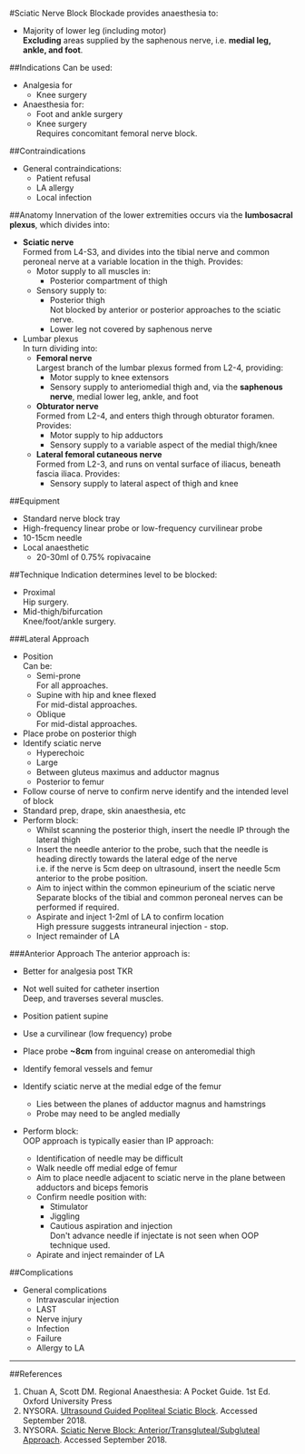 #Sciatic Nerve Block
Blockade provides anaesthesia to:
* Majority of lower leg (including motor)  
**Excluding** areas supplied by the saphenous nerve, i.e. **medial leg, ankle, and foot**.


##Indications
Can be used:
* Analgesia for
	* Knee surgery
* Anaesthesia for:
	* Foot and ankle surgery
	* Knee surgery  
	Requires concomitant femoral nerve block.

##Contraindications
* General contraindications:
	* Patient refusal
	* LA allergy
	* Local infection

##Anatomy
Innervation of the lower extremities occurs via the **lumbosacral plexus**, which divides into:
* **Sciatic nerve**  
Formed from L4-S3, and divides into the tibial nerve and common peroneal nerve at a variable location in the thigh. Provides:
	* Motor supply to all muscles in:
		* Posterior compartment of thigh
	* Sensory supply to:	
		* Posterior thigh  
		Not blocked by anterior or posterior approaches to the sciatic nerve.
		* Lower leg not covered by saphenous nerve
* Lumbar plexus  
In turn dividing into:
	* **Femoral nerve**  
	Largest branch of the lumbar plexus formed from L2-4, providing:
		* Motor supply to knee extensors
		* Sensory supply to anteriomedial thigh and, via the **saphenous nerve**, medial lower leg, ankle, and foot
	* **Obturator nerve**  
	Formed from L2-4, and enters thigh through obturator foramen. Provides:
		* Motor supply to hip adductors
		* Sensory supply to a variable aspect of the medial thigh/knee
	* **Lateral femoral cutaneous nerve**  
	Formed from L2-3, and runs on vental surface of iliacus, beneath fascia iliaca. Provides:
		* Sensory supply to lateral aspect of thigh and knee


##Equipment
* Standard nerve block tray
* High-frequency linear probe or low-frequency curvilinear probe
* 10-15cm needle
* Local anaesthetic
	* 20-30ml of 0.75% ropivacaine

##Technique
Indication determines level to be blocked:
* Proximal  
Hip surgery.
* Mid-thigh/bifurcation  
Knee/foot/ankle surgery.


###Lateral Approach
* Position  
Can be:
	* Semi-prone  
	For all approaches.
	* Supine with hip and knee flexed  
	For mid-distal approaches.
	* Oblique  
	For mid-distal approaches.
* Place probe on posterior thigh
* Identify sciatic nerve
	* Hyperechoic
	* Large
	* Between gluteus maximus and adductor magnus
	* Posterior to femur
* Follow course of nerve to confirm nerve identify and the intended level of block
* Standard prep, drape, skin anaesthesia, etc
* Perform block:
	* Whilst scanning the posterior thigh, insert the needle IP through the lateral thigh
	* Insert the needle anterior to the probe, such that the needle is heading directly towards the lateral edge of the nerve  
	i.e. if the nerve is 5cm deep on ultrasound, insert the needle 5cm anterior to the probe position.
	* Aim to inject within the common epineurium of the sciatic nerve  
	Separate blocks of the tibial and common peroneal nerves can be performed if required.
	* Aspirate and inject 1-2ml of LA to confirm location  
	High pressure suggests intraneural injection - stop.
	* Inject remainder of LA


###Anterior Approach
The anterior approach is:
* Better for analgesia post TKR
* Not well suited for catheter insertion  
Deep, and traverses several muscles.


* Position patient supine
* Use a curvilinear (low frequency) probe
* Place probe **~8cm** from inguinal crease on anteromedial thigh
* Identify femoral vessels and femur
* Identify sciatic nerve at the medial edge of the femur
	* Lies between the planes of adductor magnus and hamstrings
	* Probe may need to be angled medially
* Perform block:  
OOP approach is typically easier than IP approach:
	* Identification of needle may be difficult
	* Walk needle off medial edge of femur
	* Aim to place needle adjacent to sciatic nerve in the plane between adductors and biceps femoris
	* Confirm needle position with:
		* Stimulator
		* Jiggling
		* Cautious aspiration and injection  
		Don't advance needle if injectate is not seen when OOP technique used.
	* Apirate and inject remainder of LA

	
##Complications
* General complications
	* Intravascular injection
	* LAST
	* Nerve injury
	* Infection
	* Failure
	* Allergy to LA

---
##References
1. Chuan A, Scott DM. Regional Anaesthesia: A Pocket Guide. 1st Ed. Oxford University Press
2. NYSORA. [Ultrasound Guided Popliteal Sciatic Block](https://www.nysora.com/ultrasound-guided-popliteal-sciatic-block). Accessed September 2018.
3. NYSORA. [Sciatic Nerve Block: Anterior/Transgluteal/Subgluteal Approach](https://www.nysora.com/sciatic-nerve-block-anterior-transgluteal-subgluteal-approach). Accessed September 2018.

